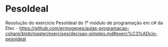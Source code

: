 # PesoIdeal
Resolução do exercício PesoIdeal do 1° módulo de programação em c# da Etec - https://github.com/ermogenes/aulas-programacao-csharp/blob/master/exercises/decisao-simples.md#exerc%C3%ADcio-pesoideal 
